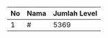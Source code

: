 | No | Nama            | Jumlah Level |
|----|-----------------|--------------|
| 1  | #    |    5369        |
